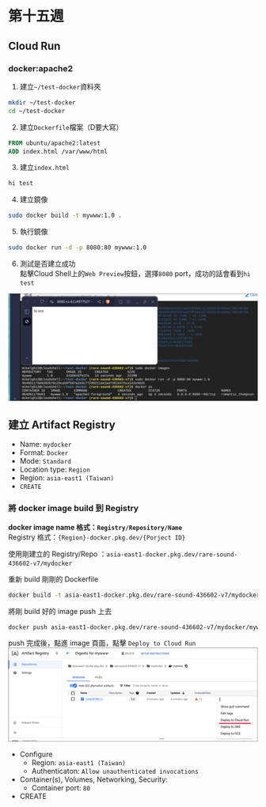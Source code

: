 # 第十五週

## Cloud Run

### docker:apache2
1. 建立`~/test-docker`資料夾
```bash
mkdir ~/test-docker
cd ~/test-docker
```

2. 建立`Dockerfile`檔案（D要大寫）
```Dockerfile
FROM ubuntu/apache2:latest
ADD index.html /var/www/html
```

3. 建立`index.html`
```html
hi test
```

4. 建立鏡像
```bash
sudo docker build -t mywww:1.0 .
```

5. 執行鏡像
```bash
sudo docker run -d -p 8080:80 mywww:1.0
```
6. 測試是否建立成功<br>
點擊Cloud Shell上的`Web Preview`按鈕，選擇`8080` port，成功的話會看到`hi test`

![](src/linux-2024121701.png)

## 建立 Artifact Registry
- Name: `mydocker`
- Format: `Docker`
- Mode: `Standard`
- Location type: `Region`
- Region: `asia-east1 (Taiwan)`
- `CREATE`

### 將 docker image build 到 Registry
**docker image name 格式：`Registry/Repository/Name`**<br>
Registry 格式：`{Region}-docker.pkg.dev/{Porject ID}`

使用剛建立的 Registry/Repo ：`asia-east1-docker.pkg.dev/rare-sound-436602-v7/mydocker`

重新 build 剛剛的 Dockerfile<br>
```bash
docker build -t asia-east1-docker.pkg.dev/rare-sound-436602-v7/mydocker/mywww:1.0 .
```

將剛 build 好的 image push 上去<br>
```bash
docker push asia-east1-docker.pkg.dev/rare-sound-436602-v7/mydocker/mywww:1.0
```

push 完成後，點進 image 頁面，點擊 `Deploy to Cloud Run`<br>
![](src/linux-2024121702.png)

- Configure
    - Region: `asia-east1 (Taiwan)`
    - Authenticaton: `Allow unauthenticated invocations`
- Container(s), Volumes, Networking, Security:
    - Container port: `80`
- CREATE
